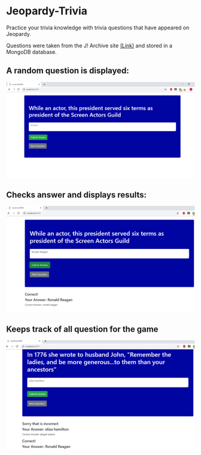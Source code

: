 # Jeopardy-Trivia

Practice your trivia knowledge with trivia questions that have appeared on Jeopardy.

Questions were taken from the J! Archive site [(Link)](http://j-archive.com/) and stored in a MongoDB database.

## A random question is displayed:

![alt text](https://github.com/crhaugen/Jeopardy-Trivia/blob/demo/demo/start.png)

## Checks answer and displays results:

![alt text](https://github.com/crhaugen/Jeopardy-Trivia/blob/demo/demo/typeinQuestion.png)

## Keeps track of all question for the game 

![alt text](https://github.com/crhaugen/Jeopardy-Trivia/blob/demo/demo/anotherQuestion.png)

